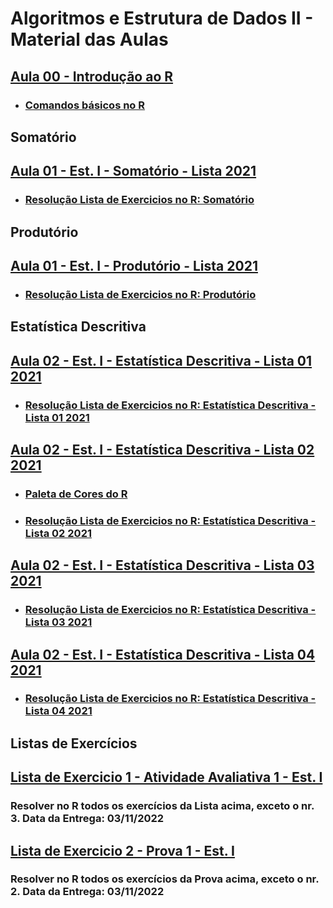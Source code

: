 # Algoritmos e Estrutura de Dados II - Material das Aulas

## [Aula 00 - Introdução ao R](https://github.com/gustavowillam/AEDII/blob/main/slides/1-Apresentacao%20Disciplina.pdf)

* ### [Comandos básicos no R](https://github.com/gustavowillam/AEDII/blob/main/programas/Aula00_R_basico.R)

## Somatório 

## [Aula 01 - Est. I - Somatório - Lista 2021](https://github.com/gustavowillam/AEDII/blob/main/Estatistica_I/1-Somat%C3%B3rio-Lista%20de%20Exerc%C3%ADcios%202021.pdf)

* ### [Resolução Lista de Exercicios no R: Somatório](https://github.com/gustavowillam/AEDII/blob/main/programas/Aula01_L1_2021.R)

## Produtório 

## [Aula 01 - Est. I - Produtório - Lista 2021](https://github.com/gustavowillam/AEDII/blob/main/Estatistica_I/2-Produt%C3%B3rio-Lista%20de%20Exerc%C3%ADcios%202021.pdf)

* ### [Resolução Lista de Exercicios no R: Produtório](https://github.com/gustavowillam/AEDII/blob/main/programas/Aula01_L2_2021.R)

## Estatística Descritiva

## [Aula 02 - Est. I - Estatística Descritiva - Lista 01 2021](https://github.com/gustavowillam/AEDII/blob/main/Estatistica_I/1-Estat%C3%ADstica%20Descritiva%20-%20Aula%201-Lista%20de%20Exerc%C3%ADcios%202021.pdf)

* ### [Resolução Lista de Exercicios no R: Estatística Descritiva - Lista 01 2021](https://github.com/gustavowillam/AEDII/blob/main/programas/Aula02_L1_2021.R)

## [Aula 02 - Est. I - Estatística Descritiva - Lista 02 2021](https://github.com/gustavowillam/AEDII/blob/main/Estatistica_I/2-Estat%C3%ADstica%20Descritiva%20-%20Aula%202-Lista%20de%20Exerc%C3%ADcios%202021.pdf)

* ### [Paleta de Cores do R](https://github.com/gustavowillam/AEDII/blob/main/slides/R_colorPaletteCheatsheet.pdf)

* ### [Resolução Lista de Exercicios no R: Estatística Descritiva - Lista 02 2021](https://github.com/gustavowillam/AEDII/blob/main/programas/Aula02_L2_2021.R)

## [Aula 02 - Est. I - Estatística Descritiva - Lista 03 2021](https://github.com/gustavowillam/AEDII/blob/main/Estatistica_I/3-Estat%C3%ADstica%20Descritiva%20-%20Aula%203-Lista%20de%20Exerc%C3%ADcios%202021.pdf)

* ### [Resolução Lista de Exercicios no R: Estatística Descritiva - Lista 03 2021](https://github.com/gustavowillam/AEDII/blob/main/programas/Aula02_L3_2021.R)

## [Aula 02 - Est. I - Estatística Descritiva - Lista 04 2021](https://github.com/gustavowillam/AEDII/blob/main/Estatistica_I/4-Estat%C3%ADstica%20Descritiva%20-%20Aula%204-Lista%20de%20Exerc%C3%ADcios%202021.pdf)

* ### [Resolução Lista de Exercicios no R: Estatística Descritiva - Lista 04 2021](https://github.com/gustavowillam/AEDII/blob/main/programas/Aula02_L4_2021.R)


## Listas de Exercícios 

## [Lista de Exercicio 1 - Atividade Avaliativa 1 - Est. I](https://github.com/gustavowillam/AEDII/blob/main/Estatistica_I/Atividade%20Avaliativa%202022%20-%20Somatorio%20Produtorio%20Est%20Descritiva-Lista%201.pdf)

### Resolver no R todos os exercícios da Lista acima, exceto o nr. 3. Data da Entrega: 03/11/2022 

## [Lista de Exercicio 2 - Prova 1 - Est. I](https://github.com/gustavowillam/AEDII/blob/main/Estatistica_I/Atividade%20Avaliativa%202022%20-%20Somatorio%20Produtorio%20Est%20Descritiva-Prova%201.pdf)

### Resolver no R todos os exercícios da Prova acima, exceto o nr. 2. Data da Entrega: 03/11/2022 








